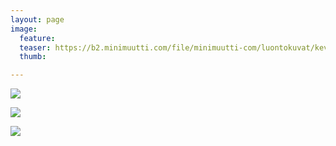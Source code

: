 ```yaml
---
layout: page
image:
  feature:
  teaser: https://b2.minimuutti.com/file/minimuutti-com/luontokuvat/kev%C3%A4t/6/DS53455-245px.jpg
  thumb:

---
```


[![](https://b2.minimuutti.com/file/minimuutti-com/luontokuvat/kev%C3%A4t/6/DS53450-800px.jpg)](https://dl.dropboxusercontent.com/sh/ea1wtnz7z734o12/AADxceXxP708g8GPEGqOTaB7a/luontokuvat/kev%C3%A4t/6/DS53450.jpg)

[![](https://b2.minimuutti.com/file/minimuutti-com/luontokuvat/kev%C3%A4t/6/DS53452-800px.jpg)](https://dl.dropboxusercontent.com/sh/ea1wtnz7z734o12/AABJrdd1YodAa4GlVZY3B-isa/luontokuvat/kev%C3%A4t/6/DS53452.jpg)

[![](https://b2.minimuutti.com/file/minimuutti-com/luontokuvat/kev%C3%A4t/6/DS53455-800px.jpg)](https://dl.dropboxusercontent.com/sh/ea1wtnz7z734o12/AAAZw3iTligEK3L1qBkIEJJla/luontokuvat/kev%C3%A4t/6/DS53455.jpg)
